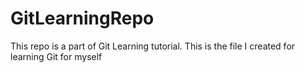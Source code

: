 # GitLearningRepo
This repo is a part of Git Learning tutorial.
This is the file I created for learning Git for myself
